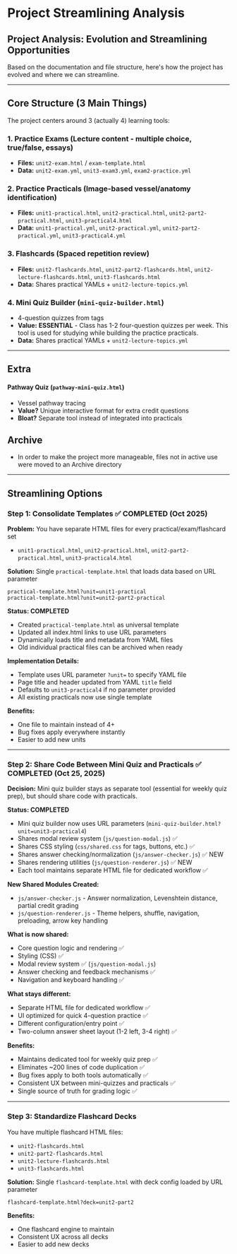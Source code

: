 # Project Streamlining Analysis

## Project Analysis: Evolution and Streamlining Opportunities

Based on the documentation and file structure, here's how the project has evolved and where we can streamline.

---

## **Core Structure (3 Main Things)**

The project centers around 3 (actually 4) learning tools:

### 1. **Practice Exams** (Lecture content - multiple choice, true/false, essays)
- **Files:** `unit2-exam.html` / `exam-template.html`
- **Data:** `unit2-exam.yml`, `unit3-exam3.yml`, `exam2-practice.yml`

### 2. **Practice Practicals** (Image-based vessel/anatomy identification)
- **Files:** `unit1-practical.html`, `unit2-practical.html`, `unit2-part2-practical.html`, `unit3-practical4.html`
- **Data:** `unit1-practical.yml`, `unit2-practical.yml`, `unit2-part2-practical.yml`, `unit3-practical4.yml`

### 3. **Flashcards** (Spaced repetition review)
- **Files:** `unit2-flashcards.html`, `unit2-part2-flashcards.html`, `unit2-lecture-flashcards.html`, `unit3-flashcards.html`
- **Data:** Shares practical YAMLs + `unit2-lecture-topics.yml`

### 4. **Mini Quiz Builder** (`mini-quiz-builder.html`)
- 4-question quizzes from tags
- **Value:** **ESSENTIAL** - Class has 1-2 four-question quizzes per week. This tool is used for studying while building the practice practicals.
- **Data:** Shares practical YAMLs + `unit2-lecture-topics.yml`

---

## **Extra**

#### **Pathway Quiz** (`pathway-mini-quiz.html`)
- Vessel pathway tracing
- **Value?** Unique interactive format for extra credit questions
- **Bloat?** Separate tool instead of integrated into practicals

## **Archive**
- In order to make the project more manageable, files not in active use were moved to an Archive directory

---

## **Streamlining Options**

### **Step 1: Consolidate Templates** ✅ **COMPLETED (Oct 2025)**

**Problem:** You have separate HTML files for every practical/exam/flashcard set
- `unit1-practical.html`, `unit2-practical.html`, `unit2-part2-practical.html`, `unit3-practical4.html`

**Solution:** Single `practical-template.html` that loads data based on URL parameter
```
practical-template.html?unit=unit1-practical
practical-template.html?unit=unit2-part2-practical
```

**Status: COMPLETED**
- Created `practical-template.html` as universal template
- Updated all index.html links to use URL parameters
- Dynamically loads title and metadata from YAML files
- Old individual practical files can be archived when ready

**Implementation Details:**
- Template uses URL parameter `?unit=` to specify YAML file
- Page title and header updated from YAML `title` field
- Defaults to `unit3-practical4` if no parameter provided
- All existing practicals now use single template

**Benefits:**
- One file to maintain instead of 4+
- Bug fixes apply everywhere instantly
- Easier to add new units

---

### **Step 2: Share Code Between Mini Quiz and Practicals** ✅ **COMPLETED (Oct 25, 2025)**

**Decision:** Mini quiz builder stays as separate tool (essential for weekly quiz prep), but should share code with practicals.

**Status: COMPLETED**
- Mini quiz builder now uses URL parameters (`mini-quiz-builder.html?unit=unit3-practical4`)
- Shares modal review system (`js/question-modal.js`) ✅
- Shares CSS styling (`css/shared.css` for tags, buttons, etc.) ✅
- Shares answer checking/normalization (`js/answer-checker.js`) ✅ NEW
- Shares rendering utilities (`js/question-renderer.js`) ✅ NEW
- Each tool maintains separate HTML file for dedicated workflow ✅

**New Shared Modules Created:**
- `js/answer-checker.js` - Answer normalization, Levenshtein distance, partial credit grading
- `js/question-renderer.js` - Theme helpers, shuffle, navigation, preloading, arrow key handling

**What is now shared:**
- Core question logic and rendering ✅
- Styling (CSS) ✅
- Modal review system ✅ (`js/question-modal.js`)
- Answer checking and feedback mechanisms ✅
- Navigation and keyboard handling ✅

**What stays different:**
- Separate HTML file for dedicated workflow ✅
- UI optimized for quick 4-question practice ✅
- Different configuration/entry point ✅
- Two-column answer sheet layout (1-2 left, 3-4 right) ✅

**Benefits:**
- Maintains dedicated tool for weekly quiz prep ✅
- Eliminates ~200 lines of code duplication ✅
- Bug fixes apply to both tools automatically ✅
- Consistent UX between mini-quizzes and practicals ✅
- Single source of truth for grading logic ✅

---

### **Step 3: Standardize Flashcard Decks**

You have multiple flashcard HTML files:
- `unit2-flashcards.html`
- `unit2-part2-flashcards.html`
- `unit2-lecture-flashcards.html`
- `unit3-flashcards.html`

**Solution:** Single `flashcard-template.html` with deck config loaded by URL parameter
```
flashcard-template.html?deck=unit2-part2
```

**Benefits:**
- One flashcard engine to maintain
- Consistent UX across all decks
- Easier to add new decks

